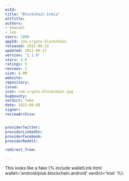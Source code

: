 ```yaml
---
wsId: 
title: "Blockchain India"
altTitle: 
authors:
- emanuel
- leo
users: 1000
appId: com.crypto.blockchain
released: 2021-06-22
updated: 2021-08-17
version: "1.1.0"
stars: 4.6
ratings: 9
reviews: 2
size: 8.0M
website: 
repository: 
issue: 
icon: com.crypto.blockchain.jpg
bugbounty: 
verdict: fake
date: 2021-08-08
signer: 
reviewArchive:


providerTwitter: 
providerLinkedIn: 
providerFacebook: 
providerReddit: 

redirect_from:

---
```



This looks like a fake {% include walletLink.html wallet='android/piuk.blockchain.android' verdict='true' %}.